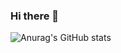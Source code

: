 ### Hi there 👋
![Anurag's GitHub stats](https://github-readme-stats.vercel.app/api?username=CrushDope&show_icons=true&theme=radical)
<!--
**CrushDope/CrushDope** is a ✨ _special_ ✨ repository because its `README.md` (this file) appears on your GitHub profile.

Here are some ideas to get you started:

- 🔭 I’m currently working on ...
- 🌱 I’m currently learning ...
- 👯 I’m looking to collaborate on ...
- 🤔 I’m looking for help with ...
- 💬 Ask me about ...
- 📫 How to reach me: ...
- 😄 Pronouns: ...
- ⚡ Fun fact: ...
-->
